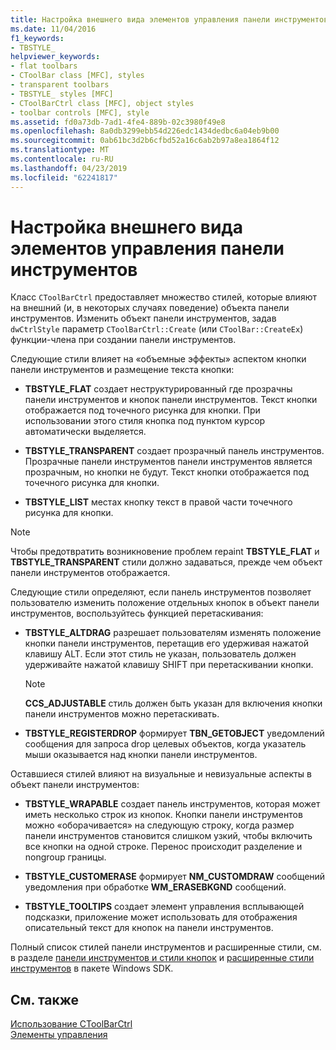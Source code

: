 ```yaml
---
title: Настройка внешнего вида элементов управления панели инструментов
ms.date: 11/04/2016
f1_keywords:
- TBSTYLE_
helpviewer_keywords:
- flat toolbars
- CToolBar class [MFC], styles
- transparent toolbars
- TBSTYLE_ styles [MFC]
- CToolBarCtrl class [MFC], object styles
- toolbar controls [MFC], style
ms.assetid: fd0a73db-7ad1-4fe4-889b-02c3980f49e8
ms.openlocfilehash: 8a0db3299ebb54d226edc1434dedbc6a04eb9b00
ms.sourcegitcommit: 0ab61bc3d2b6cfbd52a16c6ab2b97a8ea1864f12
ms.translationtype: MT
ms.contentlocale: ru-RU
ms.lasthandoff: 04/23/2019
ms.locfileid: "62241817"
---
```

# <a name="customizing-the-appearance-of-a-toolbar-control"></a>Настройка внешнего вида элементов управления панели инструментов

Класс `CToolBarCtrl` предоставляет множество стилей, которые влияют на внешний (и, в некоторых случаях поведение) объекта панели инструментов. Изменить объект панели инструментов, задав `dwCtrlStyle` параметр `CToolBarCtrl::Create` (или `CToolBar::CreateEx`) функции-члена при создании панели инструментов.

Следующие стили влияет на «объемные эффекты» аспектом кнопки панели инструментов и размещение текста кнопки:

- **TBSTYLE_FLAT** создает неструктурированный где прозрачны панели инструментов и кнопок панели инструментов. Текст кнопки отображается под точечного рисунка для кнопки. При использовании этого стиля кнопка под пунктом курсор автоматически выделяется.

- **TBSTYLE_TRANSPARENT** создает прозрачный панель инструментов. Прозрачные панели инструментов панели инструментов является прозрачным, но кнопки не будут. Текст кнопки отображается под точечного рисунка для кнопки.

- **TBSTYLE_LIST** местах кнопку текст в правой части точечного рисунка для кнопки.

> [!NOTE]
>  Чтобы предотвратить возникновение проблем repaint **TBSTYLE_FLAT** и **TBSTYLE_TRANSPARENT** стили должно задаваться, прежде чем объект панели инструментов отображается.

Следующие стили определяют, если панель инструментов позволяет пользователю изменить положение отдельных кнопок в объект панели инструментов, воспользуйтесь функцией перетаскивания:

- **TBSTYLE_ALTDRAG** разрешает пользователям изменять положение кнопки панели инструментов, перетащив его удерживая нажатой клавишу ALT. Если этот стиль не указан, пользователь должен удерживайте нажатой клавишу SHIFT при перетаскивании кнопки.

    > [!NOTE]
    >  **CCS_ADJUSTABLE** стиль должен быть указан для включения кнопки панели инструментов можно перетаскивать.

- **TBSTYLE_REGISTERDROP** формирует **TBN_GETOBJECT** уведомлений сообщения для запроса drop целевых объектов, когда указатель мыши оказывается над кнопки панели инструментов.

Оставшиеся стилей влияют на визуальные и невизуальные аспекты в объект панели инструментов:

- **TBSTYLE_WRAPABLE** создает панель инструментов, которая может иметь несколько строк из кнопок. Кнопки панели инструментов можно «оборачивается» на следующую строку, когда размер панели инструментов становится слишком узкий, чтобы включить все кнопки на одной строке. Перенос происходит разделение и nongroup границы.

- **TBSTYLE_CUSTOMERASE** формирует **NM_CUSTOMDRAW** сообщений уведомления при обработке **WM_ERASEBKGND** сообщений.

- **TBSTYLE_TOOLTIPS** создает элемент управления всплывающей подсказки, приложение может использовать для отображения описательный текст для кнопок на панели инструментов.

Полный список стилей панели инструментов и расширенные стили, см. в разделе [панели инструментов и стили кнопок](/windows/desktop/Controls/toolbar-control-and-button-styles) и [расширенные стили инструментов](/windows/desktop/Controls/toolbar-extended-styles) в пакете Windows SDK.

## <a name="see-also"></a>См. также

[Использование CToolBarCtrl](../mfc/using-ctoolbarctrl.md)<br/>
[Элементы управления](../mfc/controls-mfc.md)
